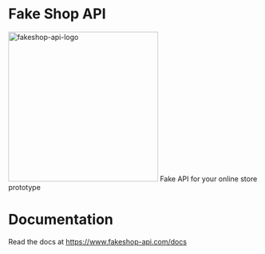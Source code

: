 # Fake Shop API

<img width="300" alt="fakeshop-api-logo" src="https://user-images.githubusercontent.com/64998244/117210504-616eaf00-adbd-11eb-8dc6-8b13bdee45bb.png">
Fake API for your online store prototype

# Documentation
Read the docs at https://www.fakeshop-api.com/docs

